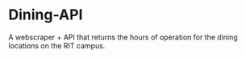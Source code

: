 # Dining-API

A webscraper + API that returns the hours of operation for the dining locations
on the RIT campus.
